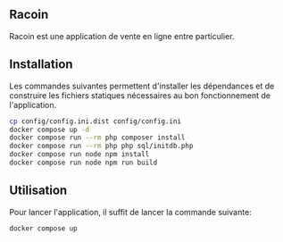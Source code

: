 ## Racoin

Racoin est une application de vente en ligne entre particulier.

## Installation
Les commandes suivantes permettent d'installer les dépendances et de construire les fichiers statiques nécessaires au bon fonctionnement de l'application.
```bash
cp config/config.ini.dist config/config.ini 
docker compose up -d 
docker compose run --rm php composer install 
docker compose run --rm php php sql/initdb.php 
docker compose run node npm install 
docker compose run node npm run build
```

## Utilisation
Pour lancer l'application, il suffit de lancer la commande suivante:
```bash
docker compose up
```
